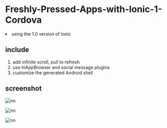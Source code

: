 # Freshly-Pressed-Apps-with-Ionic-1-Cordova
<li> using the 1.0 version of Ionic</li>

## include 
1. add infinite scroll, pull to refresh
2. use InAppBrowser and social message plugins
3. customize the generated Android shell 

## screenshot

![nn](https://user-images.githubusercontent.com/12325386/29310656-22945642-81e1-11e7-9d97-5b5634d01ff6.JPG)


![nn](https://user-images.githubusercontent.com/12325386/29310739-9330e0c8-81e1-11e7-8a7d-0c9dc89b56cd.JPG)


![nn](https://user-images.githubusercontent.com/12325386/29310778-ba29b2ae-81e1-11e7-815f-c065d89623e8.JPG)
